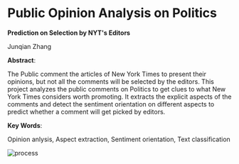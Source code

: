 # Public Opinion Analysis on Politics
**Prediction on Selection by NYT's Editors**

Junqian Zhang 

**Abstract**:

The Public comment the articles of New York Times to present their opinions, but not all the comments will be selected by the editors. This project analyzes the public comments on Politics to get clues to what New York Times considers worth promoting. It extracts the explicit aspects of the comments and detect the sentiment orientation on different aspects to predict whether a comment will get picked by editors.

**Key Words**:

Opinion anlysis, Aspect extraction, Sentiment orientation, Text classification

![process](https://user-images.githubusercontent.com/59978350/120182993-659cb980-c20f-11eb-8985-49b4147f1b29.png)

